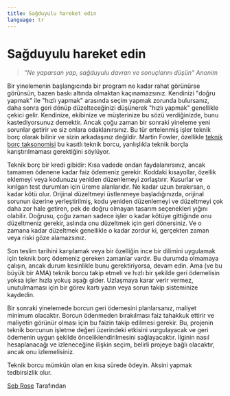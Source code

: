 ```yaml
---
title: Sağduyulu hareket edin
language: tr
---
```


# Sağduyulu hareket edin

> *"Ne yaparsan yap, sağduyulu davran ve sonuçlarını düşün" Anonim*

Bir yinelemenin başlangıcında bir program ne kadar rahat görünürse görünsün, bazen baskı altında olmaktan kaçınamazsınız. Kendinizi "doğru yapmak" ile "hızlı yapmak" arasında seçim yapmak zorunda bulursanız, daha sonra geri dönüp düzelteceğinizi düşünerek "hızlı yapmak" genellikle çekici gelir. Kendinize, ekibinize ve müşterinize bu sözü verdiğinizde, bunu kastediyorsunuz demektir. Ancak çoğu zaman bir sonraki yineleme yeni sorunlar getirir ve siz onlara odaklanırsınız. Bu tür ertelenmiş işler teknik borç olarak bilinir ve sizin arkadaşınız değildir. Martin Fowler, özellikle [teknik borç taksonomisi](http://martinfowler.com/bliki/TechnicalDebtQuadrant.html) bu kasıtlı teknik borcu, yanlışlıkla teknik borçla karıştırılmaması gerektiğini söylüyor.

Teknik borç bir kredi gibidir: Kısa vadede ondan faydalanırsınız, ancak tamamen ödenene kadar faiz ödemeniz gerekir. Koddaki kısayollar, özellik eklemeyi veya kodunuzu yeniden düzenlemeyi zorlaştırır. Kusurlar ve kırılgan test durumları için üreme alanlarıdır. Ne kadar uzun bırakırsan, o kadar kötü olur. Orijinal düzeltmeyi üstlenmeye başladığınızda, orijinal sorunun üzerine yerleştirilmiş, kodu yeniden düzenlemeyi ve düzeltmeyi çok daha zor hale getiren, pek de doğru olmayan tasarım seçenekleri yığını olabilir. Doğrusu, çoğu zaman sadece işler o kadar kötüye gittiğinde onu düzeltmeniz gerekir, aslında onu düzeltmek için geri dönersiniz. Ve o zamana kadar düzeltmek genellikle o kadar zordur ki, gerçekten zaman veya riski göze alamazsınız.

Son teslim tarihini karşılamak veya bir özelliğin ince bir dilimini uygulamak için teknik borç ödemeniz gereken zamanlar vardır. Bu durumda olmamaya çalışın, ancak durum kesinlikle bunu gerektiriyorsa, devam edin. Ama (ve bu büyük bir AMA) teknik borcu takip etmeli ve hızlı bir şekilde geri ödemelisin yoksa işler hızla yokuş aşağı gider. Uzlaşmaya karar verir vermez, unutulmaması için bir görev kartı yazın veya sorun takip sisteminize kaydedin.
 
Bir sonraki yinelemede borcun geri ödemesini planlarsanız, maliyet minimum olacaktır. Borcun ödenmeden bırakılması faiz tahakkuk ettirir ve maliyetin görünür olması için bu faizin takip edilmesi gerekir. Bu, projenin teknik borcunun işletme değeri üzerindeki etkisini vurgulayacak ve geri ödemenin uygun şekilde önceliklendirilmesini sağlayacaktır. İlginin nasıl hesaplanacağı ve izleneceğine ilişkin seçim, belirli projeye bağlı olacaktır, ancak onu izlemelisiniz.

Teknik borcu mümkün olan en kısa sürede ödeyin. Aksini yapmak tedbirsizlik olur.

[Seb Rose](http://programmer.97things.oreilly.com/wiki/index.php/Seb_Rose) Tarafından